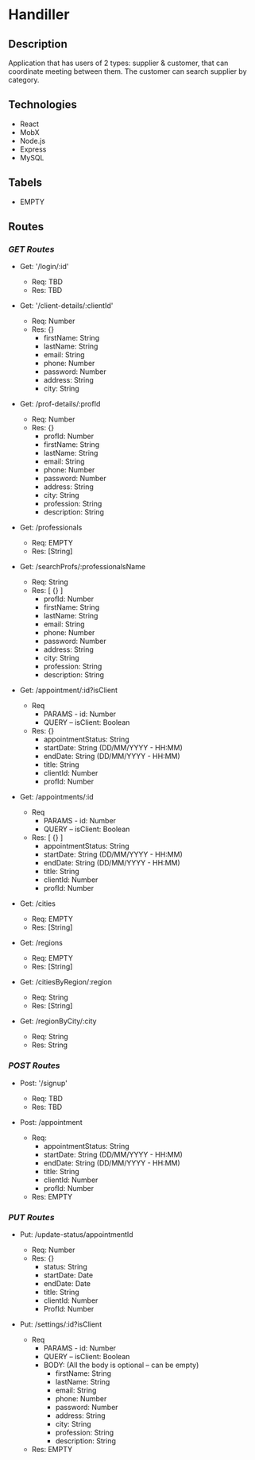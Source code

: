 # Handiller

## **Description**
Application that has users of 2 types: supplier & customer, that can coordinate meeting between them. The customer can search supplier by category.

## **Technologies**
*	React
*	MobX
*	Node.js
*	Express
*	MySQL

## **Tabels**

* EMPTY

## **Routes**

### *GET Routes*
* Get: '/login/:id' 
    * Req: TBD
    * Res: TBD

* Get: '/client-details/:clientId'
    * Req: Number
    * Res: {}
	    * firstName: String
	    * lastName: String
	    * email: String
	    * phone: Number
	    * password: Number
	    * address: String
	    * city: String

* Get: /prof-details/:profId
    * Req: Number
    * Res: {}
	    * profId: Number
	    * firstName: String
	    * lastName: String
	    * email: String
	    * phone: Number
	    * password: Number
	    * address: String
	    * city: String
	    * profession: String
	    * description: String

* Get: /professionals
    * Req: EMPTY
    * Res: [String]

* Get: /searchProfs/:professionalsName
    * Req:  String
    * Res: [ {} ]
        * profId: Number
        * firstName: String
        * lastName: String
        * email: String
        * phone: Number
        * password: Number
        * address: String
        * city: String
        * profession: String
        * description: String

* Get: /appointment/:id?isClient
    * Req
        * PARAMS - id: Number
        * QUERY – isClient: Boolean
    * Res: {}
        * appointmentStatus: String
        * startDate: String (DD/MM/YYYY - HH:MM)
        * endDate: String (DD/MM/YYYY - HH:MM)
        * title: String
        * clientId: Number
        * profId: Number
        
* Get: /appointments/:id
    * Req
        * PARAMS - id: Number
        * QUERY – isClient: Boolean
    * Res: [ {} ]
        * appointmentStatus: String
        * startDate: String (DD/MM/YYYY - HH:MM)
        * endDate: String (DD/MM/YYYY - HH:MM)
        * title: String
        * clientId: Number
        * profId: Number

* Get: /cities
    * Req: EMPTY
    * Res: [String]

* Get: /regions
    * Req: EMPTY
    * Res: [String]

* Get: /citiesByRegion/:region
    * Req: String
    * Res: [String]

* Get: /regionByCity/:city
    * Req: String
    * Res: String


### *POST Routes*

* Post: '/signup' 
    * Req: TBD
    * Res: TBD


* Post: /appointment
    * Req: 
        * appointmentStatus: String
        * startDate: String (DD/MM/YYYY - HH:MM)
        * endDate: String (DD/MM/YYYY - HH:MM)
        * title: String
        * clientId: Number
        * profId: Number
    * Res: EMPTY

### *PUT Routes*
* Put: /update-status/appointmentId
    * Req: Number
    * Res: {}
        * status: String
        * startDate: Date
        * endDate: Date
        * title: String
        * clientId: Number
        * ProfId: Number

* Put: /settings/:id?isClient
    * Req
        * PARAMS - id: Number
        * QUERY – isClient: Boolean
        * BODY: (All the body is optional – can be empty)
            * firstName: String
            * lastName: String
            * email: String
            * phone: Number
            * password: Number
            * address: String
            * city: String
            * profession: String
            * description: String
    * Res: EMPTY
